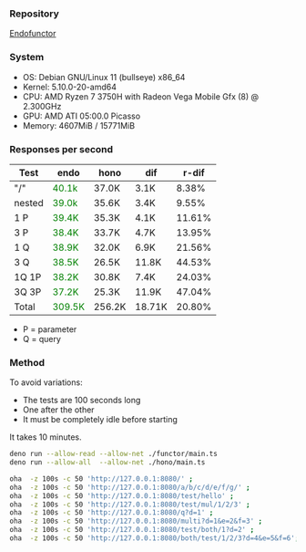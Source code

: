 
### Repository


[Endofunctor](https://github.com/mimiMonads/functor)

### System


- OS: Debian GNU/Linux 11 (bullseye) x86_64 
- Kernel: 5.10.0-20-amd64 
- CPU: AMD Ryzen 7 3750H with Radeon Vega Mobile Gfx (8) @ 2.300GHz 
- GPU: AMD ATI 05:00.0 Picasso 
- Memory: 4607MiB / 15771MiB 

### Responses per second

| Test  | endo  | hono  | dif  | r-dif  |
|---------- |---------- |---------- |---------- |---------- |
| "/" | <font color='green'> 40.1k </font>  | 37.0K | 3.1K | 8.38% |
| nested | <font color='green'> 39.0k </font> | 35.6K | 3.4K | 9.55% |
| 1 P | <font color='green'> 39.4K </font> | 35.3K | 4.1K | 11.61% |
| 3 P | <font color='green'> 38.4K </font> | 33.7K | 4.7K | 13.95% |
| 1 Q | <font color='green'> 38.9K </font> | 32.0K | 6.9K | 21.56%|
| 3 Q | <font color='green'> 38.5K </font> | 26.5K | 11.8K | 44.53%|
| 1Q 1P | <font color='green'> 38.2K </font> | 30.8K | 7.4K | 24.03%|
| 3Q 3P| <font color='green'> 37.2K </font> | 25.3K | 11.9K | 47.04%|
| Total| <font color='green'> 309.5K </font> | 256.2K | 18.71K | 20.80% |

 - P = parameter
 - Q = query
 



### Method

To avoid variations:

 - The tests are 100 seconds long
 - One after the other
 - It must be completely idle before starting
 
It takes 10 minutes.

```bash 
deno run --allow-read --allow-net ./functor/main.ts 
deno run --allow-all  --allow-net ./hono/main.ts

```



``` bash
oha  -z 100s -c 50 'http://127.0.0.1:8080/' ;
oha  -z 100s -c 50 'http://127.0.0.1:8080/a/b/c/d/e/f/g/' ;
oha  -z 100s -c 50 'http://127.0.0.1:8080/test/hello' ;
oha  -z 100s -c 50 'http://127.0.0.1:8080/test/mul/1/2/3' ;
oha  -z 100s -c 50 'http://127.0.0.1:8080/q?d=1' ;
oha  -z 100s -c 50 'http://127.0.0.1:8080/multi?d=1&e=2&f=3' ;
oha  -z 100s -c 50 'http://127.0.0.1:8080/test/both/1?d=2' ;
oha  -z 100s -c 50 'http://127.0.0.1:8080/both/test/1/2/3?d=4&e=5&f=6';

```



